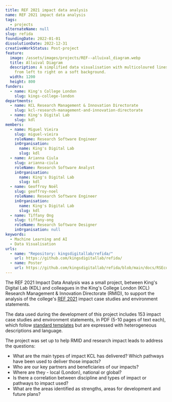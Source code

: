 ```yaml
---
title: REF 2021 impact data analysis
name: REF 2021 impact data analysis
tags:
  - projects
alternateName: null
slug: refida
foundingDate: 2022-01-01
dissolutionDate: 2022-12-31
creativeWorkStatus: Post-project
feature:
  image: /assets/images/projects/REF--alluival_diagram.webp
  title: Alluival Diagram
  description: A simplified data visualisation with multicoloured lines flowing
    from left to right on a soft background.
  width: 1200
  height: 800
funders:
  - name: King's College London
    slug: kings-college-london
departments:
  - name: KCL Research Management & Innovation Directorate
    slug: kcl-research-management-and-innovation-directorate
  - name: King's Digital Lab
    slug: kdl
members:
  - name: Miguel Vieira
    slug: miguel-vieira
    roleName: Research Software Engineer
    inOrganisation:
      name: King's Digital Lab
      slug: kdl
  - name: Arianna Ciula
    slug: arianna-ciula
    roleName: Research Software Analyst
    inOrganisation:
      name: King's Digital Lab
      slug: kdl
  - name: Geoffroy Noël
    slug: geoffroy-noel
    roleName: Research Software Engineer
    inOrganisation:
      name: King's Digital Lab
      slug: kdl
  - name: Tiffany Ong
    slug: tiffany-ong
    roleName: Research Software Designer
    inOrganisation: null
keywords:
  - Machine Learning and AI
  - Data Visualisation
urls:
  - name: "Repository: kingsdigitallab/refida/"
    url: https://github.com/kingsdigitallab/refida/
  - name: Poster
    url: https://github.com/kingsdigitallab/refida/blob/main/docs/RSEconf2022.jpg
---
```


The REF 2021 Impact Data Analysis was a small project, between King's Digital Lab (KDL) and colleagues in the King's College London (KCL) Research Management & Innovation Directorate (RMID), to support the analysis of the college's [REF 2021](https://results2021.ref.ac.uk/) impact case studies and environment statements.

The data used during the development of this project includes 153 impact case studies and environment statements, in PDF (5-10 pages of text each), which follow [standard templates](https://www.ref.ac.uk/publications-and-reports/guidance-on-submissions-201901/) but are expressed with heterogeneous descriptions and language.

The project was set up to help RMID and research impact leads to address the questions:

- What are the main types of impact KCL has delivered? Which pathways have been used to deliver those impacts?
- Who are our key partners and beneficiaries of our impacts?
- Where are they - local (London), national or global?
- Is there a correlation between discipline and types of impact or pathways to impact used?
- What are the areas identified as strengths, areas for development and future plans?
